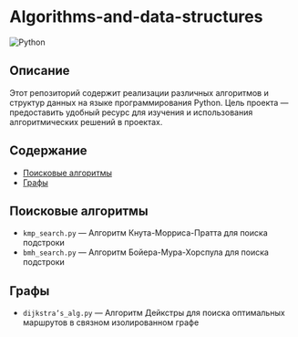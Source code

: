# Algorithms-and-data-structures
![Python](https://img.shields.io/badge/Python-3.8%2B-blue.svg)

## Описание
Этот репозиторий содержит реализации различных алгоритмов и структур данных на языке программирования Python. Цель проекта — предоставить удобный ресурс для изучения и использования алгоритмических решений в проектах. 


## Содержание

- [Поисковые алгоритмы](#поисковые-алгоритмы)
- [Графы](#графы)

## Поисковые алгоритмы

- `kmp_search.py` — Алгоритм Кнута-Морриса-Пратта для поиска подстроки
- `bmh_search.py` — Алгоритм Бойера-Мура-Хорспула для поиска подстроки

## Графы

- `dijkstra’s_alg.py` — Алгоритм Дейкстры для поиска оптимальных маршрутов в связном изолированном графе